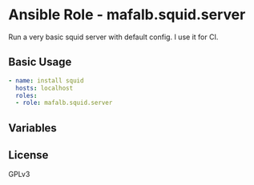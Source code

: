 # Ansible Role - mafalb.squid.server

Run a very basic squid server with default config. I use it for CI.

## Basic Usage

```yaml
- name: install squid
  hosts: localhost
  roles:
  - role: mafalb.squid.server
```

## Variables

## License

GPLv3
